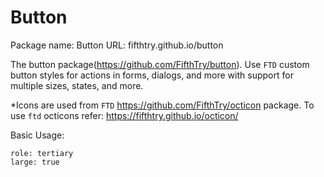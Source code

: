 # Button
Package name: Button URL: fifthtry.github.io/button

The button package(https://github.com/FifthTry/button). Use `FTD` custom button styles for actions in forms, dialogs, and more with support for multiple sizes, states, and more.

*Icons are used from `FTD` https://github.com/FifthTry/octicon package. To use `ftd` octicons refer: https://fifthtry.github.io/octicon/

Basic Usage:
```-- button: TERTIARY
role: tertiary
large: true
```
